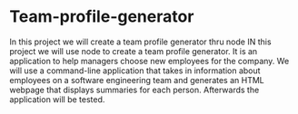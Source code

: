 # Team-profile-generator
In this project we will create a team profile generator thru node
IN this project we will use node to create a team profile generator. It is an application to help managers choose new employees for the company. We will use a command-line application that takes in information about employees on a software engineering team and generates an HTML webpage that displays summaries for each person. Afterwards the application will be tested.
